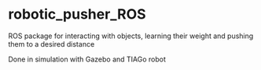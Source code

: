 # robotic_pusher_ROS
ROS package for interacting with objects, learning their weight and pushing them to a desired distance

Done in simulation with Gazebo and TIAGo robot 
